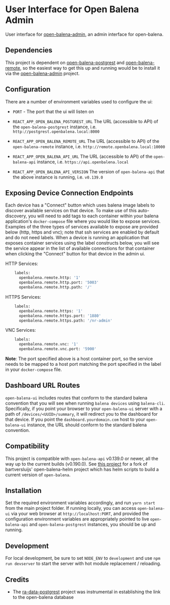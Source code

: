 # User Interface for Open Balena Admin

User interface for [open-balena-admin](https://github.com/dcaputo-harmoni/open-balena-admin), an admin interface for
open-balena.

## Dependencies

This project is dependent on [open-balena-postgrest](https://github.com/dcaputo-harmoni/open-balena-postgrest) and
[open-balena-remote](https://github.com/dcaputo-harmoni/open-balena-remote), so the easiest way to get this up and
running would be to install it via the [open-balena-admin](https://github.com/dcaputo-harmoni/open-balena-admin)
project.

## Configuration

There are a number of environment variables used to configure the ui:

- `PORT` - The port that the ui will listen on

- `REACT_APP_OPEN_BALENA_POSTGREST_URL` The URL (accessible to API) of the `open-balena-postgrest` instance, i.e.
  `http://postgrest.openbalena.local:8000`

- `REACT_APP_OPEN_BALENA_REMOTE_URL` The URL (accessible to API) of the `open-balena-remote` instance, i.e.
  `http://remote.openbalena.local:10000`

- `REACT_APP_OPEN_BALENA_API_URL` The URL (accessible to API) of the `open-balena-api` instance, i.e.
  `https://api.openbalena.local`

- `REACT_APP_OPEN_BALENA_API_VERSION` The version of `open-balena-api` that the above instance is running, i.e.
  `v0.139.0`

## Exposing Device Connection Endpoints

Each device has a "Connect" button which uses balena image labels to discover available services on that device. To make
use of this auto-discovery, you will need to add tags to each container within your balena application's
`docker-compose` file where you would like to expose services. Examples of the three types of services available to
expose are provided below (http, https and vnc); note that ssh services are enabled by default and do not need labels.
When a device is running an application that exposes container services using the label constructs below, you will see
the service appear in the list of available connections for that container when clicking the "Connect" button for that
device in the admin ui.

HTTP Services:

```sh
    labels:
      openbalena.remote.http: '1'
      openbalena.remote.http.port: '5003'
      openbalena.remote.http.path: '/'
```

HTTPS Services:

```sh
    labels:
      openbalena.remote.https: '1'
      openbalena.remote.https.port: '1880'
      openbalena.remote.https.path: '/nr-admin'
```

VNC Services:

```sh
    labels:
      openbalena.remote.vnc: '1'
      openbalena.remote.vnc.port: '5900'
```

**Note**: The port specified above is a host container port, so the service needs to be mapped to a host port matching
the port specified in the label in your `docker-compose` file.

## Dashboard URL Routes

`open-balena-ui` includes routes that conform to the standard balena convention that you will see when running
`balena devices` using `balena-cli`. Specifically, if you point your browser to your `open-balena-ui` server with a path
of `/devices/<UUID>/summary`, it will redirect you to the dashboard for that device. If you point the
`dashboard.yourdomain.com` host to your `open-balena-ui` instance, the URL should conform to the standard balena
convention.

## Compatibility

This project is compatible with `open-balena-api` v0.139.0 or newer, all the way up to the current builds (v0.190.0).
See [this project](https://github.com/dcaputo-harmoni/open-balena-helm) for a fork of bartversluijs' open-balena-helm
project which has helm scripts to build a current version of `open-balena`.

## Installation

Set the required environment variables accordingly, and run `yarn start` from the main project folder. If running
locally, you can access `open-balena-ui` via your web browser at `http://localhost:PORT`, and provided the configuration
environment variables are appropriately pointed to live `open-balena-api` and `open-balena-postgrest` instances, you
should be up and running.

## Development

For local development, be sure to set `NODE_ENV` to `development` and use `npm run devserver` to start the server with
hot module replacement / reloading.

## Credits

- The [ra-data-postgrest](https://github.com/raphiniert-com/ra-data-postgrest) project was instrumental in establishing
  the link to the open-balena database
